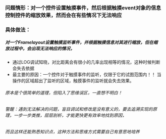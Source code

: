 ### 问题情形：对一个控件设置触摸事件，然后根据触摸event对象的信息控制控件的缩放效果，然而会在有些情况下无法响应

### 具体做法：
##### 对一个Framelayout设置触摸监听事件，并根据触摸信息对其进行缩放，但在缩放过程中，会出现无法响应的情况，
* 通过LOG调试知晓，对比距离会有很小的几率出现相等的情况，这种时候判断会失去依据
* 最主要的原因：一个控件对于触摸事件的监听，仅限于它的试图范围内！！ 当操作的区域超出了监听的区域，触摸事件的监听就会失去效果。

###### 原本是个很简单的道理，但陷入了思维误区，一直想不明白！

###### *警醒：遇到无法解决的问题，盲目调试和修改是没有意义的，要去追溯实现的原理，一步一步类推，层层剖析，才能更快更有效率地找到原因，*
###### *而且这样还能熟悉知识点，这种方法和思维方式需要自己有意思地培养*
